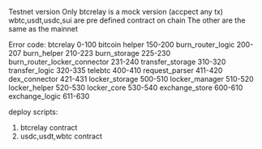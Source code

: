 Testnet version
Only btcrelay is a mock version (accpect any tx)
wbtc,usdt,usdc,sui are pre defined contract on chain
The other are the same as the mainnet

Error code:
btcrelay 0-100
bitcoin helper 150-200
burn_router_logic 200-207
burn_helper 210-223
burn_storage 225-230
burn_router_locker_connector 231-240
transfer_storage 310-320
transfer_logic 320-335
telebtc 400-410
request_parser 411-420
dex_connector 421-431
locker_storage 500-510
locker_manager 510-520
locker_helper 520-530
locker_core 530-540
exchange_store 600-610
exchange_logic 611-630


deploy scripts:
1. btcrelay contract
2. usdc,usdt,wbtc contract

